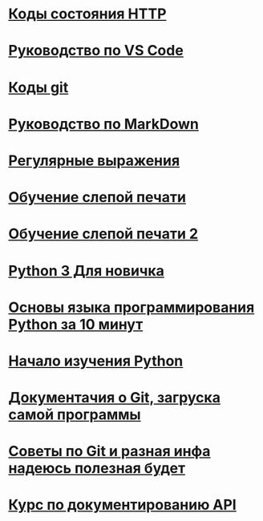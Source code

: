 # [Коды состояния HTTP](https://restapitutorial.ru/httpstatuscodes.HTML)
# [Руководство по VS Code](https://code.visualstudio.com/docs)
# [Коды git](https://secretive-grain-771.notion.site/1-29b30ec8b9134c79bf20bf82d6ef47e5)
# [Руководство по MarkDown](https://akawah.ru/linux/markdown.html)
# [Регулярные выражения](https://ru.m.wikipedia.org/wiki/Регулярные_выражения)
# [Обучение слепой печати](https://www.typingclub.com/)
# [Обучение слепой печати 2](https://typerun.top/)
# [Python 3 Для новичка](https://pythonworld.ru/samouchitel-python)
# [Основы языка программирования Python за 10 минут](https://habr.com/ru/post/31180/)
# [Начало изучения Python](https://all-python.ru/osnovy/nachalo-izucheniya.html#zachem-uchit-python)
# [Документачия о Git, загруска самой программы](https://git-scm.com/about)
# [Советы по Git и разная инфа надеюсь полезная будет](https://www.gitkraken.com/gitkon/2022-conference?__hstc=150103785.d063036c6db7242d835bcd8d8460c64f.1666518402507.1666518402507.1670442599074.2&__hssc=150103785.1.1670442599074&__hsfp=1172026455#git-tips)
# [Курс по документированию API](https://starkovden.github.io/overview-specification-formats.HTML)
